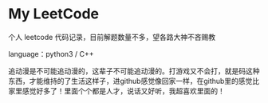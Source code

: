 # My LeetCode

个人 leetcode 代码记录，目前解题数量不多，望各路大神不吝赐教

language：python3 / C++

追动漫是不可能追动漫的，这辈子不可能追动漫的。打游戏又不会打，就是码这种东西，才能维持的了生活这样子，进github感觉像回家一样，在github里的感觉比家里感觉好多了！里面个个都是人才，说话又好听，我超喜欢里面的！